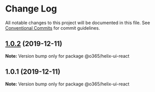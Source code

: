 # Change Log

All notable changes to this project will be documented in this file.
See [Conventional Commits](https://conventionalcommits.org) for commit guidelines.

## [1.0.2](https://github.com/EuphoSomit/helix-ui-react/compare/@o365/helix-ui-react@1.0.1...@o365/helix-ui-react@1.0.2) (2019-12-11)

**Note:** Version bump only for package @o365/helix-ui-react





## 1.0.1 (2019-12-11)

**Note:** Version bump only for package @o365/helix-ui-react
